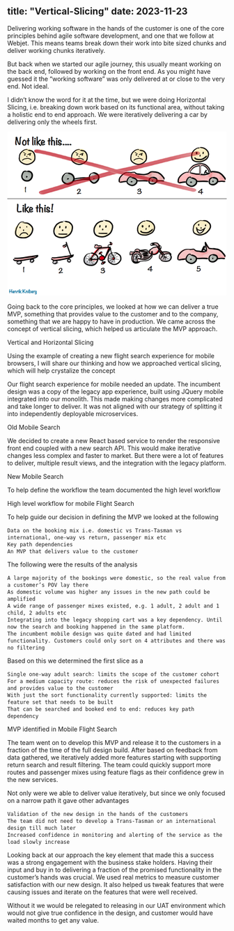 title: "Vertical-Slicing"
date: 2023-11-23
---
Delivering working software in the hands of the customer is one of the core principles behind agile software development, and one that we follow at Webjet. This means teams break down their work into bite sized chunks and deliver working chunks iteratively.

But back when we started our agile journey, this usually meant working on the back end, followed by working on the front end. As you might have guessed it the “working software” was only delivered at or close to the very end. Not ideal.

I didn’t know the word for it at the time, but we were doing Horizontal Slicing, i.e. breaking down work based on its functional area, without taking a holistic end to end approach. We were iteratively delivering a car by delivering only the wheels first.

![MVP](/assets/images/Skateboard-to-car-MVP.png) 

Going back to the core principles, we looked at how we can deliver a true MVP, something that provides value to the customer and to the company, something that we are happy to have in production. We came across the concept of vertical slicing, which helped us articulate the MVP approach.

Vertical and Horizontal Slicing

Using the example of creating a new flight search experience for mobile browsers, I will share our thinking and how we approached vertical slicing, which will help crystalize the concept

Our flight search experience for mobile needed an update. The incumbent design was a copy of the legacy app experience, built using JQuery mobile integrated into our monolith. This made making changes more complicated and take longer to deliver. It was not aligned with our strategy of splitting it into independently deployable microservices.

Old Mobile Search

We decided to create a new React based service to render the responsive front end coupled with a new search API. This would make iterative changes less complex and faster to market. But there were a lot of features to deliver, multiple result views, and the integration with the legacy platform.

New Mobile Search

To help define the workflow the team documented the high level workflow

High level workflow for mobile Flight Search

To help guide our decision in defining the MVP we looked at the following

    Data on the booking mix i.e. domestic vs Trans-Tasman vs international, one-way vs return, passenger mix etc
    Key path dependencies
    An MVP that delivers value to the customer

The following were the results of the analysis

    A large majority of the bookings were domestic, so the real value from a customer’s POV lay there
    As domestic volume was higher any issues in the new path could be amplified
    A wide range of passenger mixes existed, e.g. 1 adult, 2 adult and 1 child, 2 adults etc
    Integrating into the legacy shopping cart was a key dependency. Until now the search and booking happened in the same platform.
    The incumbent mobile design was quite dated and had limited functionality. Customers could only sort on 4 attributes and there was no filtering

Based on this we determined the first slice as a

    Single one-way adult search: limits the scope of the customer cohort
    For a medium capacity route: reduces the risk of unexpected failures and provides value to the customer
    With just the sort functionality currently supported: limits the feature set that needs to be built
    That can be searched and booked end to end: reduces key path dependency

MVP identified in Mobile Flight Search

The team went on to develop this MVP and release it to the customers in a fraction of the time of the full design build. After based on feedback from data gathered, we iteratively added more features starting with supporting return search and result filtering. The team could quickly support more routes and passenger mixes using feature flags as their confidence grew in the new services.

Not only were we able to deliver value iteratively, but since we only focused on a narrow path it gave other advantages

    Validation of the new design in the hands of the customers
    The team did not need to develop a Trans-Tasman or an international design till much later
    Increased confidence in monitoring and alerting of the service as the load slowly increase

Looking back at our approach the key element that made this a success was a strong engagement with the business stake holders. Having their input and buy in to delivering a fraction of the promised functionality in the customer’s hands was crucial. We used real metrics to measure customer satisfaction with our new design. It also helped us tweak features that were causing issues and iterate on the features that were well received.

Without it we would be relegated to releasing in our UAT environment which would not give true confidence in the design, and customer would have waited months to get any value.